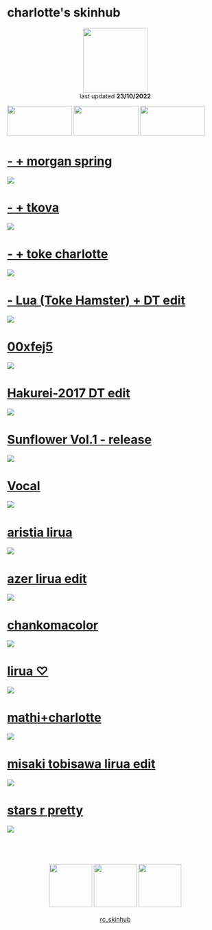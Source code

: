 # charlotte's skinhub
<p align="center">
<a href="https://osu.ppy.sh/users/5513765">
  <img src="https://a.ppy.sh/5513765"  
       width="150"
       height="150"></a>
<br>
last updated <b>23/10/2022</b>
</p>

<a href="https://www.youtube.com/watch?v=kbbgypvGPgM">
<img src="https://i.imgur.com/uDyKiLi.png"
       width="151" 
       height="70"/></a>

<a href="https://i.imgur.com/o0kMf8Y.png">
<img src="https://i.imgur.com/o0kMf8Y.png"
       width="151" 
       height="70"/></a>

<a href="https://github.com/ryancranie/skinhub/blob/tyfh/universal/aeshub.md">
<img src="https://i.imgur.com/nnkLwEo.png" 
       width="151" 
       height="70"/></a>

# [- + morgan spring](https://github.com/ryancranie/skinhub/raw/tyfh/player/charlotte/-%20%2B%20morgan%20spring.osk)
[![](https://osu.ppy.sh/ss/18207602/ade5)](https://github.com/ryancranie/skinhub/raw/tyfh/player/charlotte/-%20%2B%20morgan%20spring.osk)

# [- + tkova](https://github.com/ryancranie/skinhub/raw/tyfh/player/charlotte/-%20%2B%20tkova.osk)
[![](https://osu.ppy.sh/ss/18207604/5615)](https://github.com/ryancranie/skinhub/raw/tyfh/player/charlotte/-%20%2B%20tkova.osk)

# [- + toke charlotte](https://github.com/ryancranie/skinhub/raw/tyfh/player/charlotte/-%20%2B%20toke%20charlotte.osk)
[![](https://osu.ppy.sh/ss/18207608/bc5b)](https://github.com/ryancranie/skinhub/raw/tyfh/player/charlotte/-%20%2B%20toke%20charlotte.osk)

# [- Lua (Toke Hamster) + DT edit](https://github.com/ryancranie/skinhub/raw/tyfh/player/charlotte/-%20Lua%20(Toke%20Hamster)%20%2B%20DT%20edit.osk)
[![](https://osu.ppy.sh/ss/18207611/7e7d)](https://github.com/ryancranie/skinhub/raw/tyfh/player/charlotte/-%20Lua%20(Toke%20Hamster)%20%2B%20DT%20edit.osk)

# [00xfej5](https://github.com/ryancranie/skinhub/raw/tyfh/player/charlotte/00xfej5.osk)
[![](https://osu.ppy.sh/ss/18207612/550c)](https://github.com/ryancranie/skinhub/raw/tyfh/player/charlotte/00xfej5.osk)

# [Hakurei-2017 DT edit](https://github.com/ryancranie/skinhub/raw/tyfh/player/charlotte/Hakurei-2017%20DT%20edit.osk)
[![](https://osu.ppy.sh/ss/18207625/3b14)](https://github.com/ryancranie/skinhub/raw/tyfh/player/charlotte/Hakurei-2017%20DT%20edit.osk)

# [Sunflower Vol.1 - release](https://github.com/ryancranie/skinhub/raw/tyfh/player/charlotte/Sunflower%20Vol.1%20-%20release.osk)
[![](https://osu.ppy.sh/ss/18207650/b071)](https://github.com/ryancranie/skinhub/raw/tyfh/player/charlotte/Sunflower%20Vol.1%20-%20release.osk)

# [Vocal](https://github.com/ryancranie/skinhub/raw/tyfh/player/charlotte/Vocal.osk)
[![](https://osu.ppy.sh/ss/18207655/7c46)](https://github.com/ryancranie/skinhub/raw/tyfh/player/charlotte/Vocal.osk)

# [aristia lirua](https://github.com/ryancranie/skinhub/raw/tyfh/player/charlotte/aristia%20lirua.osk)
[![](https://osu.ppy.sh/ss/18207614/31c6)](https://github.com/ryancranie/skinhub/raw/tyfh/player/charlotte/aristia%20lirua.osk)

# [azer lirua edit](https://github.com/ryancranie/skinhub/raw/tyfh/player/charlotte/azer%20lirua%20edit.osk)
[![](https://osu.ppy.sh/ss/18207617/1b19)](https://github.com/ryancranie/skinhub/raw/tyfh/player/charlotte/azer%20lirua%20edit.osk)

# [chankomacolor](https://github.com/ryancranie/skinhub/raw/tyfh/player/charlotte/chankomacolor.osk)
[![](https://osu.ppy.sh/ss/18207734/ff76)](https://github.com/ryancranie/skinhub/raw/tyfh/player/charlotte/chankomacolor.osk)

# [lirua ♡](https://github.com/ryancranie/skinhub/raw/tyfh/player/charlotte/lirua%20%E2%99%A1.osk)
[![](https://osu.ppy.sh/ss/18207635/5188)](https://github.com/ryancranie/skinhub/raw/tyfh/player/charlotte/lirua%20%E2%99%A1.osk)

# [mathi+charlotte](https://github.com/ryancranie/skinhub/raw/tyfh/player/charlotte/mathi%2Bcharlotte.osk)
[![](https://osu.ppy.sh/ss/18207639/fcb5)](https://github.com/ryancranie/skinhub/raw/tyfh/player/charlotte/mathi%2Bcharlotte.osk)

# [misaki tobisawa lirua edit](https://github.com/ryancranie/skinhub/raw/tyfh/player/charlotte/misaki%20tobisawa%20lirua%20edit.osk)
[![](https://osu.ppy.sh/ss/18207642/9cf4)](https://github.com/ryancranie/skinhub/raw/tyfh/player/charlotte/misaki%20tobisawa%20lirua%20edit.osk)

# [stars r pretty](https://github.com/ryancranie/skinhub/raw/tyfh/player/charlotte/stars%20r%20pretty.osk)
[![](https://osu.ppy.sh/ss/18207644/c6d8)](https://github.com/ryancranie/skinhub/raw/tyfh/player/charlotte/stars%20r%20pretty.osk)

#
<p align="center">
  <br></br>
  <a href="https://www.twitch.tv/clarhotte">
  <img src="https://i.imgur.com/HM030lk.png" 
       width="100" 
       height="100"></a>
  <a href="https://www.youtube.com/channel/UC1H8vqWSB5jeipk5S258Bew">
  <img src="https://i.imgur.com/YWbDUUy.png"  
       width="100" 
       height="100"></a>
  <a href="https://twitter.com/clarhctte">
  <img src="https://i.imgur.com/PUQ5uWf.png" 
       width="100" 
       height="100"></a>
  <br></br>
  <a href="https://github.com/ryancranie/skinhub">rc_skinhub</a>
 </p>



